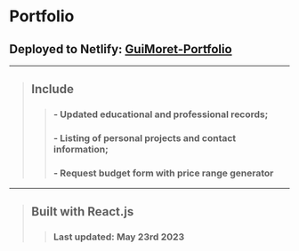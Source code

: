 # Portfolio

##  Deployed to Netlify: [GuiMoret-Portfolio](https://guimoret-portfolio.netlify.app)
---
> ## Include
>>### - Updated educational and professional records;
>>### - Listing of personal projects and contact information;
>>### - Request budget form with price range generator
---
> ## Built with **React.js**
>> ### Last updated: May 23rd 2023
